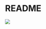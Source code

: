 # README

<a href="https://codeclimate.com/github/Victorcrbs/repositoriotesteesi/maintainability"><img src="https://api.codeclimate.com/v1/badges/851c5cdf65f093c86cc5/maintainability" /></a>
